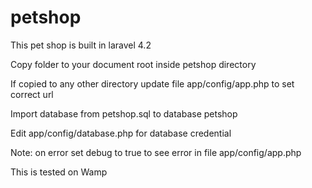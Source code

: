 # petshop
This pet shop is built in laravel 4.2

Copy folder to your document root inside petshop directory

If copied to any other directory update file app/config/app.php to set correct url

Import database from petshop.sql to database petshop

Edit app/config/database.php for database credential


Note: on error set debug to true to see error in file app/config/app.php

This is tested on Wamp
